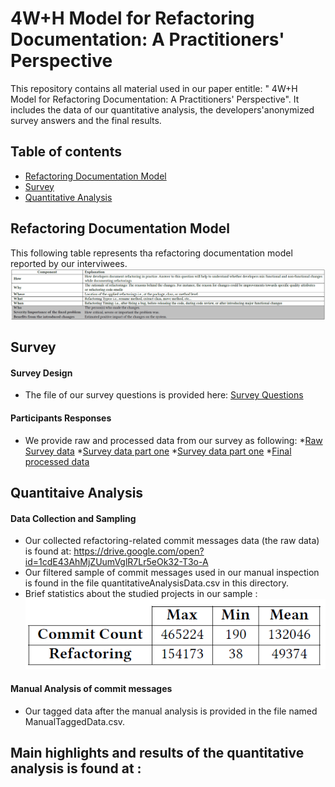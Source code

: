
# 4W+H Model for Refactoring Documentation: A Practitioners' Perspective
This repository contains all material used in our paper entitle: " 4W+H Model for Refactoring Documentation: A Practitioners' Perspective". It includes the data of our quantitative analysis, the developers'anonymized survey answers and the final results. 

## Table of contents
* [Refactoring Documentation Model](#Rrefactoring-documentation-model)
* [Survey](#survey)
* [Quantitative Analysis](#quantitative-analysis)

## Refactoring Documentation Model
This following table represents tha refactoring documentation model reported by our interviwees. 
![ImageDescription](./refmodel.PNG)
## Survey
#### Survey Design 
* The file of our survey questions is provided here: [Survey Questions](./surveyQuestions.pdf)
#### Participants Responses 
* We provide raw and processed data from our survey as following:
      *[Raw Survey data]()
      *[Survey data part one](./sSurveyResults-secI&II.csv)
      *[Survey data part one](./sSurveyResults-secI&II.csv)
      *[Final processed data]()
## Quantitaive Analysis
#### Data Collection and Sampling
* Our collected refactoring-related commit messages data (the raw data) is found at: https://drive.google.com/open?id=1cdE43AhMjZUumVglR7Lr5eOk32-T3o-A
* Our filtered sample  of commit messages used in our manual inspection is found in the file quantitativeAnalysisData.csv in this directory. 
* Brief statistics about the studied projects in our sample : 
![ImageDescription](./statistics.PNG)
#### Manual Analysis of commit messages
* Our tagged data after the manual analysis is provided in the file named ManualTaggedData.csv. 

## Main highlights and results of the quantitative analysis is found at : 


